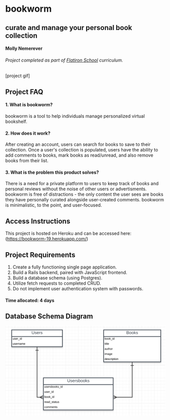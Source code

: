 # bookworm
## curate and manage your personal book collection

#### Molly Nemerever

###### Project completed as part of [Flatiron School](https://flatironschool.comcampuses/seattle/) curriculum.

[project gif]

## Project FAQ
#### 1. What is bookworm?
bookworm is a tool to help individuals manage personalized virtual bookshelf. 

#### 2. How does it work?
After creating an account, users can search for books to save to their collection.  Once a user's collection is populated, users have the ability to add comments to books, mark books as read/unread, and also remove books from their list. 

#### 3. What is the problem this product solves?
There is a need for a private platform to users to keep track of books and personal reviews without the noise of other users or advertisments. bookworm is free of distractions - the only content the user sees are books they have personally curated alongside user-created comments. bookworm is minimalistic, to the point, and user-focused.  

## Access Instructions
This project is hosted on Heroku and can be accessed here: 
(https://bookworm-19.herokuapp.com/)

## Project Requirements
1.	Create a fully functioning single page application.
2.	Build a Rails backend, paired with JavaScript frontend.
3.	Build a database schema (using Postgres).
5.	Utilize fetch requests to completed CRUD.
6.  Do not implement user authentication system with passwords.

#### Time allocated: 4 days

## Database Schema Diagram
![Data model](https://github.com/mollynemerever/bookworm-Module3-Solo-Project/blob/master/Screen%20Shot%202019-04-18%20at%202.56.20%20PM.png)
